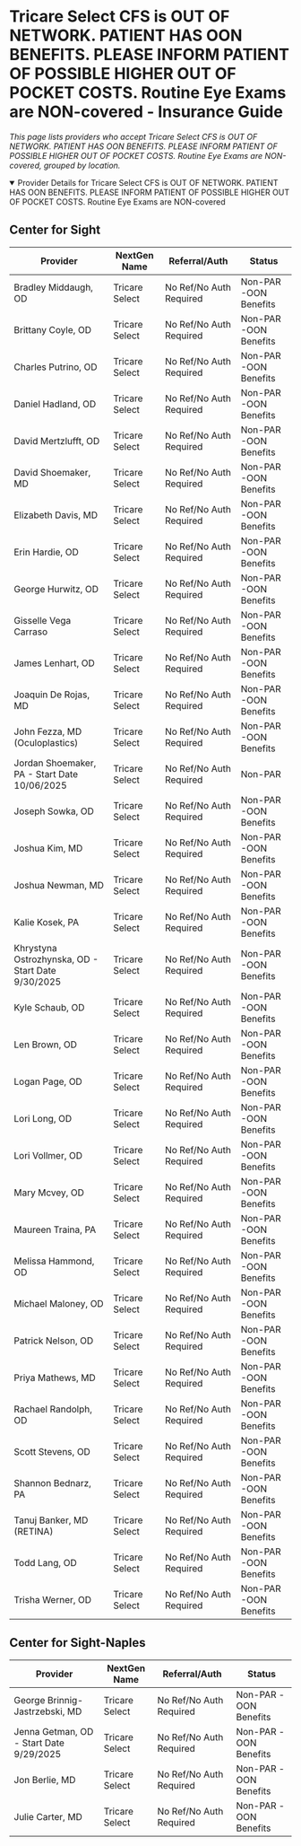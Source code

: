 # Tricare Select CFS is OUT OF NETWORK. PATIENT HAS OON BENEFITS. PLEASE INFORM PATIENT OF POSSIBLE HIGHER OUT OF POCKET COSTS. Routine Eye Exams are NON-covered - Insurance Guide

*This page lists providers who accept Tricare Select CFS is OUT OF NETWORK. PATIENT HAS OON BENEFITS. PLEASE INFORM PATIENT OF POSSIBLE HIGHER OUT OF POCKET COSTS. Routine Eye Exams are NON-covered, grouped by location.*

<details open><summary>Provider Details for Tricare Select CFS is OUT OF NETWORK. PATIENT HAS OON BENEFITS. PLEASE INFORM PATIENT OF POSSIBLE HIGHER OUT OF POCKET COSTS. Routine Eye Exams are NON-covered</summary>

## Center for Sight

| Provider | NextGen Name | Referral/Auth | Status |
|----------|-------------|--------------|--------|
| Bradley Middaugh, OD | Tricare Select | No Ref/No Auth Required | Non-PAR -OON Benefits |
| Brittany Coyle, OD | Tricare Select | No Ref/No Auth Required | Non-PAR -OON Benefits |
| Charles Putrino, OD | Tricare Select | No Ref/No Auth Required | Non-PAR -OON Benefits |
| Daniel Hadland, OD | Tricare Select | No Ref/No Auth Required | Non-PAR -OON Benefits |
| David Mertzlufft, OD | Tricare Select | No Ref/No Auth Required | Non-PAR -OON Benefits |
| David Shoemaker, MD | Tricare Select | No Ref/No Auth Required | Non-PAR -OON Benefits |
| Elizabeth Davis, MD | Tricare Select | No Ref/No Auth Required | Non-PAR -OON Benefits |
| Erin Hardie, OD | Tricare Select | No Ref/No Auth Required | Non-PAR -OON Benefits |
| George Hurwitz, OD | Tricare Select | No Ref/No Auth Required | Non-PAR -OON Benefits |
| Gisselle Vega Carraso | Tricare Select | No Ref/No Auth Required | Non-PAR -OON Benefits |
| James Lenhart, OD | Tricare Select | No Ref/No Auth Required | Non-PAR -OON Benefits |
| Joaquin De Rojas, MD | Tricare Select | No Ref/No Auth Required | Non-PAR -OON Benefits |
| John Fezza, MD (Oculoplastics) | Tricare Select | No Ref/No Auth Required | Non-PAR -OON Benefits |
| Jordan Shoemaker, PA - Start Date 10/06/2025 | Tricare Select | No Ref/No Auth Required | Non-PAR |
| Joseph Sowka, OD | Tricare Select | No Ref/No Auth Required | Non-PAR -OON Benefits |
| Joshua Kim, MD | Tricare Select | No Ref/No Auth Required | Non-PAR -OON Benefits |
| Joshua Newman, MD | Tricare Select | No Ref/No Auth Required | Non-PAR -OON Benefits |
| Kalie Kosek, PA | Tricare Select | No Ref/No Auth Required | Non-PAR -OON Benefits |
| Khrystyna Ostrozhynska, OD - Start Date 9/30/2025 | Tricare Select | No Ref/No Auth Required | Non-PAR -OON Benefits |
| Kyle Schaub, OD | Tricare Select | No Ref/No Auth Required | Non-PAR -OON Benefits |
| Len Brown, OD | Tricare Select | No Ref/No Auth Required | Non-PAR -OON Benefits |
| Logan Page, OD | Tricare Select | No Ref/No Auth Required | Non-PAR -OON Benefits |
| Lori Long, OD | Tricare Select | No Ref/No Auth Required | Non-PAR -OON Benefits |
| Lori Vollmer, OD | Tricare Select | No Ref/No Auth Required | Non-PAR -OON Benefits |
| Mary Mcvey, OD | Tricare Select | No Ref/No Auth Required | Non-PAR -OON Benefits |
| Maureen Traina, PA | Tricare Select | No Ref/No Auth Required | Non-PAR -OON Benefits |
| Melissa Hammond, OD | Tricare Select | No Ref/No Auth Required | Non-PAR -OON Benefits |
| Michael Maloney, OD | Tricare Select | No Ref/No Auth Required | Non-PAR -OON Benefits |
| Patrick Nelson, OD | Tricare Select | No Ref/No Auth Required | Non-PAR -OON Benefits |
| Priya Mathews, MD | Tricare Select | No Ref/No Auth Required | Non-PAR -OON Benefits |
| Rachael Randolph, OD | Tricare Select | No Ref/No Auth Required | Non-PAR -OON Benefits |
| Scott Stevens, OD | Tricare Select | No Ref/No Auth Required | Non-PAR -OON Benefits |
| Shannon Bednarz, PA | Tricare Select | No Ref/No Auth Required | Non-PAR -OON Benefits |
| Tanuj Banker, MD (RETINA) | Tricare Select | No Ref/No Auth Required | Non-PAR -OON Benefits |
| Todd Lang, OD | Tricare Select | No Ref/No Auth Required | Non-PAR -OON Benefits |
| Trisha Werner, OD | Tricare Select | No Ref/No Auth Required | Non-PAR -OON Benefits |

## Center for Sight-Naples

| Provider | NextGen Name | Referral/Auth | Status |
|----------|-------------|--------------|--------|
| George Brinnig-Jastrzebski, MD | Tricare Select | No Ref/No Auth Required | Non-PAR -OON Benefits |
| Jenna Getman, OD - Start Date 9/29/2025 | Tricare Select | No Ref/No Auth Required | Non-PAR -OON Benefits |
| Jon Berlie, MD | Tricare Select | No Ref/No Auth Required | Non-PAR -OON Benefits |
| Julie Carter, MD | Tricare Select | No Ref/No Auth Required | Non-PAR -OON Benefits |

</details>

